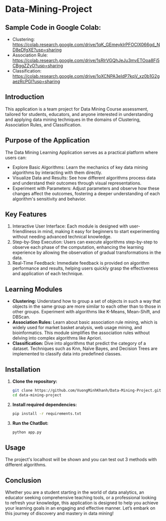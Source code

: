 # Data-Mining-Project

## Sample Code in Google Colab: 
- Clustering: https://colab.research.google.com/drive/1qK_GEmeyklrPFOClX066gd_ND8eDfgXE?usp=sharing
- Association Rule: https://colab.research.google.com/drive/1sRlrVGQhJeJu3mvETOoa8Fj5CBggZZyO?usp=sharing
- Classification: https://colab.research.google.com/drive/1oXCNPA3eIdP7kqV_xz0b1G2gaezRcPGl?usp=sharing

## Introduction
This application is a team project for Data Mining Course assessment, tailored for students, educators, and anyone interested in understanding and applying data mining techniques in the domains of Clustering, Association Rules, and Classification.

## Purpose of the Application
The Data Mining Learning Application serves as a practical platform where users can:

- Explore Basic Algorithms: Learn the mechanics of key data mining algorithms by interacting with them directly.
- Visualize Data and Results: See how different algorithms process data and understand their outcomes through visual representations.
- Experiment with Parameters: Adjust parameters and observe how these changes affect the outcomes, fostering a deeper understanding of each algorithm's sensitivity and behavior.

## Key Features
1. Interactive User Interface: Each module is designed with user-friendliness in mind, making it easy for beginners to start experimenting without needing advanced technical knowledge.
2. Step-by-Step Execution: Users can execute algorithms step-by-step to observe each phase of the computation, enhancing the learning experience by allowing the observation of gradual transformations in the data.
3. Real-Time Feedback: Immediate feedback is provided on algorithm performance and results, helping users quickly grasp the effectiveness and application of each technique.

## Learning Modules
- **Clustering:** Understand how to group a set of objects in such a way that objects in the same group are more similar to each other than to those in other groups. Experiment with algorithms like K-Means, Mean-Shift, and DBScan.
- **Association Rules:** Learn about basic association rule mining, which is widely used for market basket analysis, web usage mining, and bioinformatics. This module simplifies the association rules without delving into complex algorithms like Apriori.
- **Classification:** Dive into algorithms that predict the category of a dataset. Techniques such as Knn, Naïve Bayes, and Decision Trees are implemented to classify data into predefined classes.

## Installation
1. **Clone the repository:**
    ```bash
    git clone https://github.com/VuongMinhKhanh/Data-Mining-Project.git data-mining-project
    cd data-mining-project
    ```
2. **Install required dependencies:**
    ```bash
    pip install -r requirements.txt
    ```
3. **Run the ChatBot:**
    ```bash
    python app.py
    ```

## Usage
The project's localhost will be shown and you can test out 3 methods with different algorithms.

## Conclusion
Whether you are a student starting in the world of data analytics, an educator seeking comprehensive teaching tools, or a professional looking to refresh your knowledge, this application is designed to help you achieve your learning goals in an engaging and effective manner. Let’s embark on this journey of discovery and mastery in data mining!



